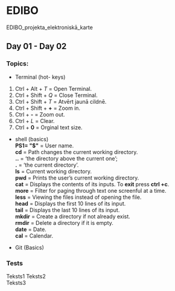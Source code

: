 # EDIBO
EDIBO_projekta_elektroniskā_karte
## Day 01 - Day 02
### Topics:
- Terminal (hot- keys)
1. Ctrl +  Alt  + *T* = Open Terminal.
2. Ctrl + Shift + *Q* = Close Terminal.
3. Ctrl + Shift + *T* = Atvērt jaunā cildnē.
4. Ctrl + Shift + **+** = Zoom in.
5. Ctrl + **-** =  Zoom out.
6. Ctrl +  *L*  =  Clear.
7. Ctrl + **0** =  Orginal text size.
- shell (basics)  
**PS1= "$"** = User name.  
**cd**       = Path changes the current working directory.  
**..**       = 
‘the directory above the current one’;   
**.**        = ‘the current directory’.  
**ls**       = Current working directory.  
**pwd**      = Prints the user’s current working directory.  
**cat**      = Displays the contents of its inputs. To **exit** press **ctrl +c**.    
**more**     = Filter for paging through text one screenful at a time.  
**less**     = Viewing the files instead of opening the file.  
**head**     = Displays the first 10 lines of its input.  
**tail**     = Displays the last 10 lines of its input.  
**mkdir**    = Create a directory if not already exist.  
**rmdir**    = Delete a directory if it is empty.  
**date**     = Date.  
**cal**      = Calendar.  

- Git (Basics)
### Tests
Teksts1
Teksts2  
Teksts3
